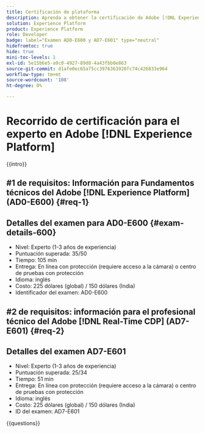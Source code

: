 ```yaml
---
title: Certificación de plataforma
description: Aprenda a obtener la certificación de Adobe [!DNL Experience Platform] Expert.
solution: Experience Platform
product: Experience Platform
role: Developer
badge: label="Examen AD0-E600 y AD7-E601" type="neutral"
hidefromtoc: true
hide: true
mini-toc-levels: 1
exl-id: 5e15b6e5-a9c0-4927-89d8-4a43fbb0e863
source-git-commit: d1afe0ec65a75cc3976363920fc74c426833e964
workflow-type: tm+mt
source-wordcount: '108'
ht-degree: 0%

---
```


# Recorrido de certificación para el experto en Adobe [!DNL Experience Platform]

{{intro}}

## #1 de requisitos: Información para Fundamentos técnicos del Adobe [!DNL Experience Platform] (AD0-E600) {#req-1}

## Detalles del examen para AD0-E600 {#exam-details-600}

* Nivel: Experto (1-3 años de experiencia)
* Puntuación superada: 35/50
* Tiempo: 105 min
* Entrega: En línea con protección (requiere acceso a la cámara) o centro de pruebas con protección
* Idioma: inglés
* Costo: 225 dólares (global) / 150 dólares (India)
* Identificador del examen: AD0-E600

## #2 de requisitos: información para el profesional técnico del Adobe [!DNL Real-Time CDP] (AD7-E601) {#req-2}

## Detalles del examen AD7-E601

* Nivel: Experto (1-3 años de experiencia)
* Puntuación superada: 25/34
* Tiempo: 51 min
* Entrega: En línea con protección (requiere acceso a la cámara) o centro de pruebas con protección
* Idioma: inglés
* Costo: 225 dólares (global) / 150 dólares (India)
* ID del examen: AD7-E601

{{questions}}


